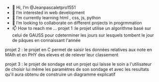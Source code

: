 - 👋 Hi, I’m @Jeanpascaletpro1551
- 👀 I’m interested in web development 
- 🌱 I’m currently learning html , css, js, python
- 💞️ I’m looking to collaborate on different projects in progrmmation
- 📫 How to reach me ...
 projet 1 :le projet utilise un algorithme basé sur celui de GAUSS pour cdeterminer les jours sur lesquels tombent le jour de pâques en connaissant l'année


 projet 2 : le projet en C permet de saisir les données relatives aux note en MAth et en PHY des eleves et de relever leur classement

 
 projet 3 : le projet de sondage est un projet qui laisse le soin a l'utilisateur de choisir lui même les paramètres de son sondage et avec les resultats qu'il aura obtenu de construire un diagramme explicatif





<!---
Jeanpascaletpro1551/Jeanpascaletpro1551 is a ✨ special ✨ repository because its `README.md` (this file) appears on your GitHub profile.
You can click the Preview link to take a look at your changes.
--->
